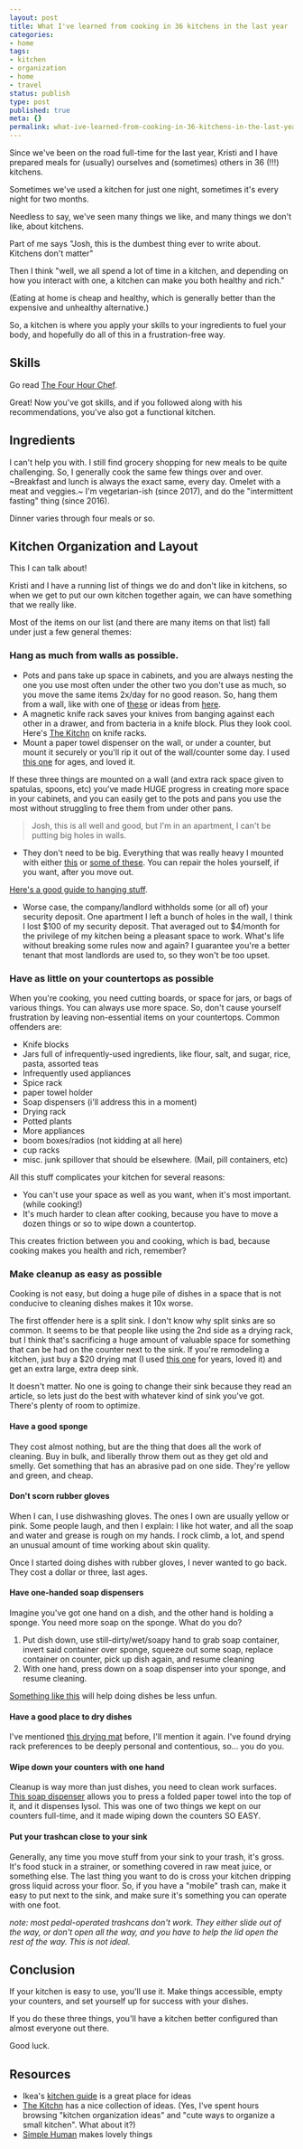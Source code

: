 ```yaml
---
layout: post
title: What I've learned from cooking in 36 kitchens in the last year
categories:
- home
tags:
- kitchen
- organization
- home
- travel
status: publish
type: post
published: true
meta: {}
permalink: what-ive-learned-from-cooking-in-36-kitchens-in-the-last-year
---
```


Since we've been on the road full-time for the last year, Kristi and I have prepared meals for (usually) ourselves and (sometimes) others in 36 (!!!) kitchens. 

Sometimes we've used a kitchen for just one night, sometimes it's every night for two months.

Needless to say, we've seen many things we like, and many things we don't like, about kitchens.

Part of me says "Josh, this is the dumbest thing ever to write about. Kitchens don't matter"

Then I think "well, we all spend a lot of time in a kitchen, and depending on how you interact with one, a kitchen can make you both healthy and rich."

(Eating at home is cheap and healthy, which is generally better than the expensive and unhealthy alternative.)

So, a kitchen is where you apply your skills to your ingredients to fuel your body, and hopefully do all of this in a frustration-free way.

## Skills

Go read [The Four Hour Chef](http://www.amazon.com/4-Hour-Chef-Cooking-Learning-Anything/dp/0547884591).

Great! Now you've got skills, and if you followed along with his recommendations, you've also got a functional kitchen.

## Ingredients

I can't help you with. I still find grocery shopping for new meals to be quite challenging. So, I generally cook the same few things over and over. ~Breakfast and lunch is always the exact same, every day. Omelet with a meat and veggies.~ I'm vegetarian-ish (since 2017), and do the "intermittent fasting" thing (since 2016). 

Dinner varies through four meals or so.

## Kitchen Organization and Layout

This I can talk about!

Kristi and I have a running list of things we do and don't like in kitchens, so when we get to put our own kitchen together again, we can have something that we really like.

Most of the items on our list (and there are many items on that list) fall under just a few general themes:

### Hang as much from walls as possible.

* Pots and pans take up space in cabinets, and you are always nesting the one you use most often under the other two you don't use as much, so you move the same items 2x/day for no good reason. So, hang them from a wall, like with one of [these](http://www.ikea.com/us/en/catalog/products/30202092/) or ideas from [here](http://www.thekitchn.com/hang-pots-on-the-wall-week-2-choosing-the-best-hanging-system-spring-projects-from-the-kitchn-202229).
* A magnetic knife rack saves your knives from banging against each other in a drawer, and from bacteria in a knife block. Plus they look cool. Here's [The Kitchn](http://www.thekitchn.com/10-places-to-hang-your-magnetic-knife-rack-200833) on knife racks.
* Mount a paper towel dispenser on the wall, or under a counter, but
mount it securely or you'll rip it out of the wall/counter some day. I used [this one](http://www.amazon.com/Simplehuman-Mount-Paper-Holder-Stainless/dp/B002YI653C) for ages, and loved it.

If these three things are mounted on a wall (and extra rack space given to spatulas, spoons, etc) you've made HUGE progress in creating more space in your cabinets,
and you can easily get to the pots and pans you use the most without struggling to free them from under other pans.

>Josh, this is all well and good, but I'm in an apartment, I can't be putting big holes in walls.

* They don't need to be big. Everything that was really heavy I mounted with either [this](http://www.homedepot.com/p/E-Z-Ancor-Stud-Solver-7-x-1-1-4-in-Alloy-Flat-Head-Self-Drilling-Drywall-Anchors-with-Screws-4-Pack-29503/100234590) or [some of these](http://www.homedepot.com/p/Crown-Bolt-1-8-in-x-2-in-Zinc-Plated-Mushroom-Head-Toggle-Bolt-Anchor-10242/100349321). You can repair the holes yourself, if you want, after you move out. 

[Here's a good guide to hanging stuff](http://www.naturalhandyman.com/iip/inffastener/infanchor/infanchor.html).

* Worse case, the company/landlord withholds some (or all of) your security deposit. One apartment I left a bunch of holes in the wall, I think I lost $100 of my security deposit. That averaged out to $4/month for the privilege of my kitchen being a pleasant space to work. What's life without breaking some rules now and again? I guarantee you're a better tenant that most landlords are used to, so they won't be too upset.

### Have as little on your countertops as possible

When you're cooking, you need cutting boards, or space for jars, or bags of various things. You can always use more space. So, don't cause yourself frustration by leaving non-essential items on your countertops. Common offenders are:

* Knife blocks
* Jars full of infrequently-used ingredients, like flour, salt, and sugar, rice, pasta, assorted teas
* Infrequently used appliances
* Spice rack
* paper towel holder
* Soap dispensers (i'll address this in a moment)
* Drying rack
* Potted plants
* More appliances
* boom boxes/radios (not kidding at all here)
* cup racks
* misc. junk spillover that should be elsewhere. (Mail, pill containers, etc)


All this stuff complicates your kitchen for several reasons:

* You can't use your space as well as you want, when it's most important. (while cooking!)
* It's much harder to clean after cooking, because you have to move a dozen things or so to wipe down a countertop.

This creates friction between you and cooking, which is bad, because cooking makes you health and rich, remember?

### Make cleanup as easy as possible

Cooking is not easy, but doing a huge pile of dishes in a space that is not conducive to cleaning dishes makes it 10x worse.

The first offender here is a split sink. I don't know why split sinks are so common. It seems to be that people like using the 2nd side as a drying rack, but I think that's sacrificing a huge amount of valuable space for something that can be had on the counter next to the sink. If you're remodeling a kitchen, just buy a $20 drying mat (I used [this one](http://www.amazon.com/OXO-Grips-Silicone-Drying-Square/dp/B002UTG7WY) for years, loved it) and get an extra large, extra deep sink.

It doesn't matter. No one is going to change their sink because they read an article, so lets just do the best with whatever kind of sink you've got. There's plenty of room to optimize.

#### Have a good sponge
They cost almost nothing, but are the thing that does all the work of cleaning. Buy in bulk, and liberally throw them out as they get old and smelly. Get something that has an abrasive pad on one side. They're yellow and green, and cheap.
#### Don't scorn rubber gloves
When I can, I use dishwashing gloves. The ones I own are usually yellow or pink. Some people laugh, and then I explain: I like hot water, and all the soap and water and grease is rough on my hands. I rock climb, a lot, and spend an unusual amount of time working about skin quality. 

Once I started doing dishes with rubber gloves, I never wanted to go back. They cost a dollar or three, last ages.

#### Have one-handed soap dispensers
 Imagine you've got one hand on a dish, and the other hand is holding a sponge. You need more soap on the sponge. What do you do?

1. Put dish down, use still-dirty/wet/soapy hand to grab soap container, invert said container over sponge, squeeze out some soap, replace container on counter, pick up dish again, and resume cleaning
1. With one hand, press down on a soap dispenser into your sponge, and resume cleaning.

[Something like this](http://www.ebay.com/itm/Umbra-Joey-Ceramic-Soap-Pump-Dispenser-Scrubby-Kitchen-Holder-Bathroom-Liquid-/221806220590) will help doing dishes be less unfun.

#### Have a good place to dry dishes

I've mentioned [this drying mat](http://www.amazon.com/OXO-Grips-Silicone-Drying-Square/dp/B002UTG7WY) before, I'll mention it again. I've found drying rack preferences to be deeply personal and contentious, so... you do you. 

#### Wipe down your counters with one hand

Cleanup is way more than just dishes, you need to clean work surfaces. [This soap dispenser](http://www.amazon.com/Windex-Antibacterial-Cleaner-Kitchen-Glistening/dp/B00AJLYILM/ref=pd_bxgy_121_img_2?ie=UTF8&refRID=0AARTN3B53KCFHCECE1S) allows you to press a folded paper towel into the top of it, and it dispenses lysol. This was one of two things we kept on our counters full-time, and it made wiping down the counters SO EASY.


#### Put your trashcan close to your sink

Generally, any time you move stuff from your sink to your trash, it's gross. It's food stuck in a strainer, or something covered in raw meat juice, or something else. The last thing you want to do is cross your kitchen dripping gross liquid across your floor. So, if you have a "mobile" trash can, make it easy to put next to the sink, and make sure it's something you can operate with one foot.

_note: most pedal-operated trashcans don't work. They either slide out of the way, or don't open all the way, and you have to help the lid open the rest of the way. This is not ideal._


## Conclusion

If your kitchen is easy to use, you'll use it. Make things accessible, empty your counters, and set yourself up for success with your dishes.

If you do these three things, you'll have a kitchen better configured than almost everyone out there.

Good luck.

## Resources

* Ikea's [kitchen guide](http://www.ikea.com/gb/en/catalog/categories/departments/kitchen/roomset/) is a great place for ideas
* [The Kitchn](http://www.thekitchn.com/categories/setting_up_a_kitchen) has a nice collection of ideas. (Yes, I've spent hours browsing "kitchen organization ideas" and "cute ways to organize a small kitchen". What about it?)
* [Simple Human](http://www.simplehuman.com/) makes lovely things
